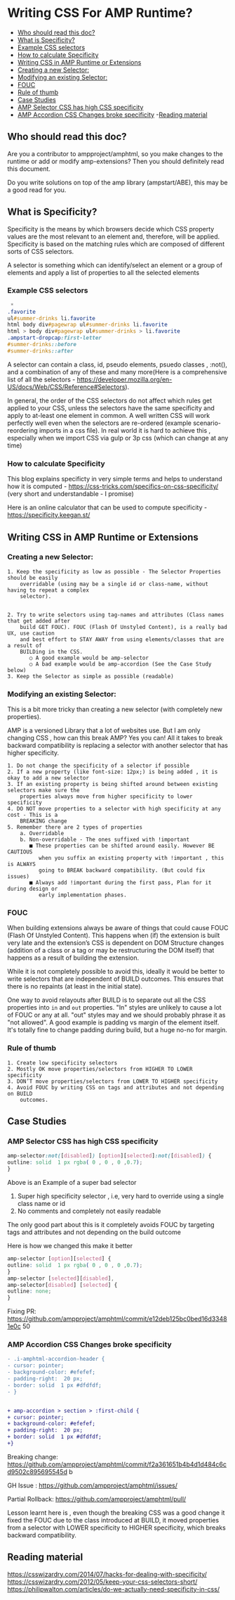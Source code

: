 # Writing CSS For AMP Runtime?

- [Who should read this doc?](#who-should-read-this-doc?)
- [What is Specificity?](#what-is-specificity?)
 - [Example CSS selectors](#example-css-selectors)
 - [How to calculate Specificity](#how-to-calculate-specificity)
- [Writing CSS in AMP Runtime or Extensions](#writing-css-in-amp-runtime-or-extensions)
 - [Creating a new Selector:](#creating-a-new-selector)
 - [Modifying an existing Selector:](#modifying-an-existing-selector)
 - [FOUC](#fouc)
 - [Rule of thumb](#rule-of-thumb)
- [Case Studies](#case-studies)
 - [AMP Selector CSS has high CSS specificity](#amp-selector-css-has-high-css-specificity)
 - [AMP Accordion CSS Changes broke specificity](#amp-accordion-css-changes-broke-specificity)
-[Reading material](#reading-material)

## Who should read this doc?

Are you a contributor to ampproject/amphtml, so you make changes to the runtime or add or
modify amp-extensions? Then you should definitely read this document.

Do you write solutions on top of the amp library (ampstart/ABE), this may be a good read for
you.

## What is Specificity?

Specificity is the means by which browsers decide which CSS property values are the most
relevant to an element and, therefore, will be applied. Specificity is based on the matching rules
which are composed of different sorts of CSS selectors.


A selector is something which can identify/select an element or a group of elements and apply a
list of properties to all the selected elements

### Example CSS selectors

```css
 *
.favorite
ul#summer-drinks li.favorite
html body div#pagewrap ul#summer-drinks li.favorite
html > body div#pagewrap ul#summer-drinks > li.favorite
.ampstart-dropcap:first-letter
#summer-drinks::before
#summer-drinks::after
```
A selector can contain a class, id, pseudo elements, psuedo classes , :not(), and a combination
of any of these and many more(Here is a comprehensive list of all the selectors -
https://developer.mozilla.org/en-US/docs/Web/CSS/Reference#Selectors​).

In general, the order of the CSS selectors do not affect which rules get applied to your CSS,
unless the selectors have the same specificity and apply to at-least one element in common.
A well written CSS will work perfectly well even when the selectors are re-ordered (example
scenario- reordering imports in a css file). In real world it is hard to achieve this , especially
when we import CSS via gulp or 3p css (which can change at any time)

### How to calculate Specificity

This blog explains specificty in very simple terms and helps to understand how it is computed -
https://css-tricks.com/specifics-on-css-specificity/​ (very short and understandable - I promise)

Here is an online calculator that can be used to compute specificity -
https://specificity.keegan.st/

## Writing CSS in AMP Runtime or Extensions

### Creating a new Selector:
```
1. Keep the specificity as low as possible - The Selector Properties should be easily
    overridable (using may be a single id or class-name, without having to repeat a complex
    selector).


2. Try to write selectors using tag-names and attributes (Class names that get added after
    build GET FOUC). FOUC (Flash Of Unstyled Content), is a really bad UX, use caution
    and best effort to STAY AWAY from using elements/classes that are a result of
    BUILDing in the CSS.
       ○ A good example would be amp-selector
       ○ A bad example would be amp-accordion (See the ​Case Study​ below)
3. Keep the Selector as simple as possible (readable)
```

### Modifying an existing Selector:

This is a bit more tricky than creating a new selector (with completely new properties).

AMP is a versioned Library that a lot of websites use. But I am only changing CSS , how can
this break AMP?
Yes you can! All it takes to break backward compatibility is replacing a selector with another
selector that has higher specificity.
```
1. Do not change the specificity of a selector if possible
2. If a new property (like font-size: 12px;) is being added , it is okay to add a new selector
3. If an existing property is being shifted around between existing selectors make sure the
    properties always move from higher specificity to lower specificity
4. DO NOT move properties to a selector with high specificity at any cost - This is a
    BREAKING change
5. Remember there are 2 types of properties
    a. Overridable
    b. Non-overridable - The ones suffixed with !important
       ■ These properties can be shifted around easily. However BE CAUTIOUS
          when you suffix an existing property with !important , this is ALWAYS
          going to BREAK backward compatibility. (But could fix issues)
       ■ Always add !important during the first pass, Plan for it during design or
          early implementation phases.
```

### FOUC

When building extensions always be aware of things that could cause FOUC (Flash Of Unstyled
Content). This happens when (if) the extension is built very late and the extension’s CSS is
dependent on DOM Structure changes (addition of a class or a tag or may be restructuring the
DOM itself) that happens as a result of building the extension.

While it is not completely possible to avoid this, ideally it would be better to write selectors that
are independent of BUILD outcomes. This ensures that there is no repaints (at least in the initial
state).


One way to avoid relayouts after BUILD is to separate out all the CSS properties into `in` and
`out` properties. "In" styles are unlikely to cause a lot of FOUC or any at all. "out" styles may and
we should probably phrase it as "not allowed". A good example is padding vs margin of the
element itself. It's totally fine to change padding during build, but a huge no-no for margin.

### Rule of thumb
```
1. Create low specificity selectors
2. Mostly OK move properties/selectors from HIGHER TO LOWER specificity
3. DON’T move properties/selectors from LOWER TO HIGHER specificity
4. Avoid FOUC by writing CSS on tags and attributes and not depending on BUILD
    outcomes.
```


## Case Studies

### AMP Selector CSS has high CSS specificity

```css
amp-selector​:not​([​disabled​]) [​option​][​selected​]​:not​([​disabled​]) {
​outline​: ​solid​ ​ 1 ​px​ ​rgba​(​ 0 ​,​ 0 ​,​ 0 ​,​0.7​);
}
```
Above is an Example of a super bad selector

1. Super high specificity selector , i.e, very hard to override using a single class name or id
2. No comments and completely not easily readable


The only good part about this is it completely avoids FOUC by targeting tags and attributes and
not depending on the build outcome

Here is how we changed this make it better

```css
amp-selector​ [​option​][​selected​] {
​outline​: ​solid​ ​ 1 ​px​ ​rgba​(​ 0 ​,​ 0 ​,​ 0 ​,​0.7​);
}
amp-selector​ [​selected​][​disabled​],
amp-selector​[​disabled​] [​selected​] {
​outline​: ​none​;
}
```
Fixing PR:
https://github.com/ampproject/amphtml/commit/e12deb125bc0bed16d33481e0c
50

### AMP Accordion CSS Changes broke specificity
```diff
- .i-amphtml-accordion-header​ {
- ​cursor​: ​pointer​;
- ​background-color​: ​#efefef​;
- ​padding-right​: ​ 20 ​px​;
- ​border​: ​solid​ ​ 1 ​px​ ​#dfdfdf​;
- }


+ amp-accordion​ ​>​ ​section​ ​>​ ​:first-child​ {
+ ​cursor​: ​pointer​;
+ ​background-color​: ​#efefef​;
+ ​padding-right​: ​ 20 ​px​;
+ ​border​: ​solid​ ​ 1 ​px​ ​#dfdfdf​;
+}
```
Breaking change:
https://github.com/ampproject/amphtml/commit/f2a361651b4b4d1d484c6cd9502c895695545d
b

GH Issue : ​https://github.com/ampproject/amphtml/issues/

Partial Rollback: ​https://github.com/ampproject/amphtml/pull/

Lesson learnt here is , even though the breaking CSS was a good change it fixed the FOUC
due to the class introduced at BUILD, it moved properties from a selector with LOWER
specificity to HIGHER specificity, which breaks backward compatibility.


## Reading material

https://csswizardry.com/2014/07/hacks-for-dealing-with-specificity/
https://csswizardry.com/2012/05/keep-your-css-selectors-short/
https://philipwalton.com/articles/do-we-actually-need-specificity-in-css/


